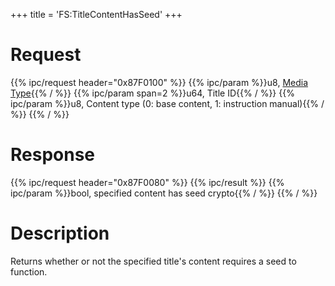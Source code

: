 +++
title = 'FS:TitleContentHasSeed'
+++

# Request

{{% ipc/request header="0x87F0100" %}}
{{% ipc/param %}}u8, [Media Type](Filesystem_services#mediatype "wikilink"){{% / %}}
{{% ipc/param span=2 %}}u64, Title ID{{% / %}}
{{% ipc/param %}}u8, Content type (0: base content, 1: instruction manual){{% / %}}
{{% / %}}

# Response

{{% ipc/request header="0x87F0080" %}}
{{% ipc/result %}}
{{% ipc/param %}}bool, specified content has seed crypto{{% / %}}
{{% / %}}

# Description

Returns whether or not the specified title's content requires a seed to function.
